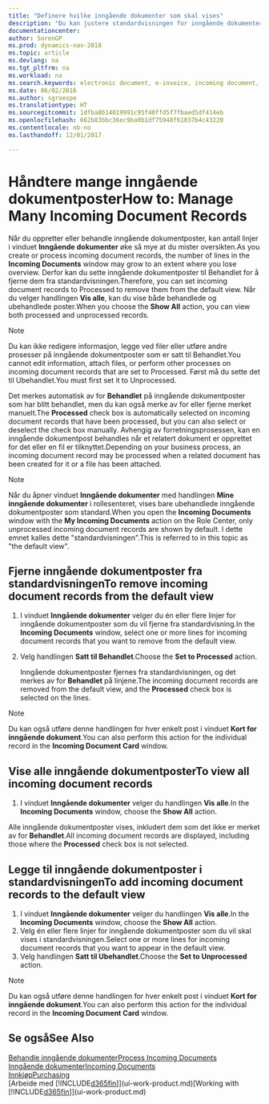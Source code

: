 ```yaml
---
title: "Definere hvilke inngående dokumenter som skal vises"
description: "Du kan justere standardvisningen for inngående dokumenter, for eksempel e-fakturaer, for å få bedre oversikt over behandlede og ubehandlede poster."
documentationcenter: 
author: SorenGP
ms.prod: dynamics-nav-2018
ms.topic: article
ms.devlang: na
ms.tgt_pltfrm: na
ms.workload: na
ms.search.keywords: electronic document, e-invoice, incoming document, OCR, ecommerce, document exchange, import invoice
ms.date: 06/02/2016
ms.author: sgroespe
ms.translationtype: HT
ms.sourcegitcommit: 1dfba8b14019991c95f40ffd5f7fbaed5df414eb
ms.openlocfilehash: 662b83bbc36ec9ba0b1df75948f61037b4c43220
ms.contentlocale: nb-no
ms.lasthandoff: 12/01/2017

---
```

# <a name="how-to-manage-many-incoming-document-records"></a><span data-ttu-id="e9cc9-103">Håndtere mange inngående dokumentposter</span><span class="sxs-lookup"><span data-stu-id="e9cc9-103">How to: Manage Many Incoming Document Records</span></span>
<span data-ttu-id="e9cc9-104">Når du oppretter eller behandle inngående dokumentposter, kan antall linjer i vinduet **Inngående dokumenter** øke så mye at du mister oversikten.</span><span class="sxs-lookup"><span data-stu-id="e9cc9-104">As you create or process incoming document records, the number of lines in the **Incoming Documents** window may grow to an extent where you lose overview.</span></span> <span data-ttu-id="e9cc9-105">Derfor kan du sette inngående dokumentposter til Behandlet for å fjerne dem fra standardvisningen.</span><span class="sxs-lookup"><span data-stu-id="e9cc9-105">Therefore, you can set incoming document records to Processed to remove them from the default view.</span></span> <span data-ttu-id="e9cc9-106">Når du velger handlingen **Vis alle**, kan du vise både behandlede og ubehandlede poster.</span><span class="sxs-lookup"><span data-stu-id="e9cc9-106">When you choose the **Show All** action, you can view both processed and unprocessed records.</span></span>

> [!NOTE]  
>   <span data-ttu-id="e9cc9-107">Du kan ikke redigere informasjon, legge ved filer eller utføre andre prosesser på inngående dokumentposter som er satt til Behandlet.</span><span class="sxs-lookup"><span data-stu-id="e9cc9-107">You cannot edit information, attach files, or perform other processes on incoming document records that are set to Processed.</span></span> <span data-ttu-id="e9cc9-108">Først må du sette det til Ubehandlet.</span><span class="sxs-lookup"><span data-stu-id="e9cc9-108">You must first set it to Unprocessed.</span></span>

<span data-ttu-id="e9cc9-109">Det merkes automatisk av for **Behandlet** på inngående dokumentposter som har blitt behandlet, men du kan også merke av for eller fjerne merket manuelt.</span><span class="sxs-lookup"><span data-stu-id="e9cc9-109">The **Processed** check box is automatically selected on incoming document records that have been processed, but you can also select or deselect the check box manually.</span></span> <span data-ttu-id="e9cc9-110">Avhengig av forretningsprosessen, kan en inngående dokumentpost behandles når et relatert dokument er opprettet for det eller en fil er tilknyttet.</span><span class="sxs-lookup"><span data-stu-id="e9cc9-110">Depending on your business process, an incoming document record may be processed when a related document has been created for it or a file has been attached.</span></span>

> [!NOTE]  
>   <span data-ttu-id="e9cc9-111">Når du åpner vinduet **Inngående dokumenter** med handlingen **Mine inngående dokumenter** i rollesenteret, vises bare ubehandlede inngående dokumentposter som standard.</span><span class="sxs-lookup"><span data-stu-id="e9cc9-111">When you open the **Incoming Documents** window with the **My Incoming Documents** action on the Role Center, only unprocessed incoming document records are shown by default.</span></span> <span data-ttu-id="e9cc9-112">I dette emnet kalles dette "standardvisningen".</span><span class="sxs-lookup"><span data-stu-id="e9cc9-112">This is referred to in this topic as "the default view".</span></span>

## <a name="to-remove-incoming-document-records-from-the-default-view"></a><span data-ttu-id="e9cc9-113">Fjerne inngående dokumentposter fra standardvisningen</span><span class="sxs-lookup"><span data-stu-id="e9cc9-113">To remove incoming document records from the default view</span></span>
1. <span data-ttu-id="e9cc9-114">I vinduet **Inngående dokumenter** velger du én eller flere linjer for inngående dokumentposter som du vil fjerne fra standardvisning.</span><span class="sxs-lookup"><span data-stu-id="e9cc9-114">In the **Incoming Documents** window, select one or more lines for incoming document records that you want to remove from the default view.</span></span>
2. <span data-ttu-id="e9cc9-115">Velg handlingen **Satt til Behandlet**.</span><span class="sxs-lookup"><span data-stu-id="e9cc9-115">Choose the **Set to Processed** action.</span></span>

    <span data-ttu-id="e9cc9-116">Inngående dokumentposter fjernes fra standardvisningen, og det merkes av for **Behandlet** på linjene.</span><span class="sxs-lookup"><span data-stu-id="e9cc9-116">The incoming document records are removed from the default view, and the **Processed** check box is selected on the lines.</span></span>

> [!NOTE]  
>   <span data-ttu-id="e9cc9-117">Du kan også utføre denne handlingen for hver enkelt post i vinduet **Kort for inngående dokument**.</span><span class="sxs-lookup"><span data-stu-id="e9cc9-117">You can also perform this action for the individual record in the **Incoming Document Card** window.</span></span>

## <a name="to-view-all-incoming-document-records"></a><span data-ttu-id="e9cc9-118">Vise alle inngående dokumentposter</span><span class="sxs-lookup"><span data-stu-id="e9cc9-118">To view all incoming document records</span></span>
1. <span data-ttu-id="e9cc9-119">I vinduet **Inngående dokumenter** velger du handlingen **Vis alle**.</span><span class="sxs-lookup"><span data-stu-id="e9cc9-119">In the **Incoming Documents** window, choose the **Show All** action.</span></span>

<span data-ttu-id="e9cc9-120">Alle inngående dokumentposter vises, inkludert dem som det ikke er merket av for **Behandlet**.</span><span class="sxs-lookup"><span data-stu-id="e9cc9-120">All incoming document records are displayed, including those where the **Processed** check box is not selected.</span></span>

## <a name="to-add-incoming-document-records-to-the-default-view"></a><span data-ttu-id="e9cc9-121">Legge til inngående dokumentposter i standardvisningen</span><span class="sxs-lookup"><span data-stu-id="e9cc9-121">To add incoming document records to the default view</span></span>
1. <span data-ttu-id="e9cc9-122">I vinduet **Inngående dokumenter** velger du handlingen **Vis alle**.</span><span class="sxs-lookup"><span data-stu-id="e9cc9-122">In the **Incoming Documents** window, choose the **Show All** action.</span></span>
2. <span data-ttu-id="e9cc9-123">Velg én eller flere linjer for inngående dokumentposter som du vil skal vises i standardvisningen.</span><span class="sxs-lookup"><span data-stu-id="e9cc9-123">Select one or more lines for incoming document records that you want to appear in the default view.</span></span>
3. <span data-ttu-id="e9cc9-124">Velg handlingen **Satt til Ubehandlet**.</span><span class="sxs-lookup"><span data-stu-id="e9cc9-124">Choose the **Set to Unprocessed** action.</span></span>  

> [!NOTE]  
>   <span data-ttu-id="e9cc9-125">Du kan også utføre denne handlingen for hver enkelt post i vinduet **Kort for inngående dokument**.</span><span class="sxs-lookup"><span data-stu-id="e9cc9-125">You can also perform this action for the individual record in the **Incoming Document Card** window.</span></span>

## <a name="see-also"></a><span data-ttu-id="e9cc9-126">Se også</span><span class="sxs-lookup"><span data-stu-id="e9cc9-126">See Also</span></span>
[<span data-ttu-id="e9cc9-127">Behandle inngående dokumenter</span><span class="sxs-lookup"><span data-stu-id="e9cc9-127">Process Incoming Documents</span></span>](across-process-income-documents.md)  
[<span data-ttu-id="e9cc9-128">Inngående dokumenter</span><span class="sxs-lookup"><span data-stu-id="e9cc9-128">Incoming Documents</span></span>](across-income-documents.md)  
[<span data-ttu-id="e9cc9-129">Innkjøp</span><span class="sxs-lookup"><span data-stu-id="e9cc9-129">Purchasing</span></span>](purchasing-manage-purchasing.md)  
<span data-ttu-id="e9cc9-130">[Arbeide med [!INCLUDE[d365fin](includes/d365fin_md.md)]](ui-work-product.md)</span><span class="sxs-lookup"><span data-stu-id="e9cc9-130">[Working with [!INCLUDE[d365fin](includes/d365fin_md.md)]](ui-work-product.md)</span></span>

